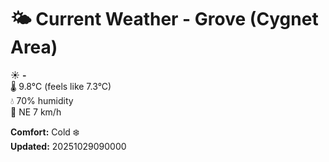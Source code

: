 # 🌤️ Current Weather - Grove (Cygnet Area)

☀️ **-**  
🌡️ 9.8°C (feels like 7.3°C)  
💧 70% humidity  
💨 NE 7 km/h  

**Comfort:** Cold ❄️  
**Updated:** 20251029090000
